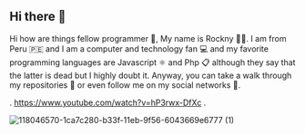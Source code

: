 ## Hi there 👋

Hi how are things
fellow programmer 📖,
My name is Rockny 🤵‍♂️.
I am from Peru 🇵🇪 and I am a computer and technology fan 💻
and my favorite programming languages ​​are Javascript ⚛️ and Php 📋 although they say that the latter is dead but I highly doubt it. Anyway, you can take a walk through my repositories 📓 or even follow me on my social networks 🤩.


. https://www.youtube.com/watch?v=hP3rwx-DfXc .


![118046570-1ca7c280-b33f-11eb-9f56-6043669e6777 (1)](https://user-images.githubusercontent.com/82336052/118046775-6bedf300-b33f-11eb-8fda-b9f38a7998d1.png)
